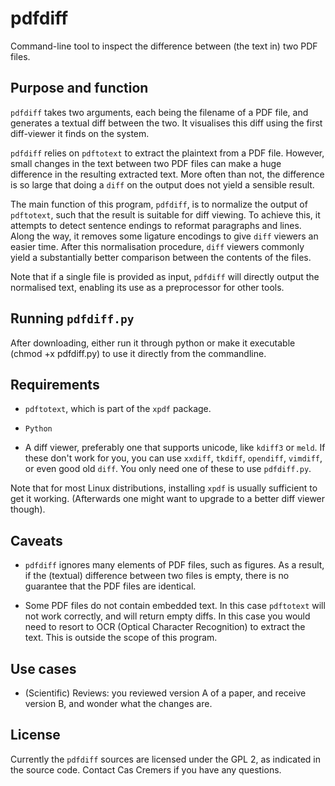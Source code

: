 pdfdiff
=======

Command-line tool to inspect the difference between (the text in) two PDF files.


Purpose and function
--------------------

`pdfdiff` takes two arguments, each being the filename of a PDF file,
and generates a textual diff between the two. It visualises this diff
using the first diff-viewer it finds on the system.

`pdfdiff` relies on `pdftotext` to extract the plaintext from a PDF
file.  However, small changes in the text between two PDF files can make
a huge difference in the resulting extracted text. More often than not,
the difference is so large that doing a `diff` on the output does not
yield a sensible result.

The main function of this program, `pdfdiff`, is to normalize the output
of `pdftotext`, such that the result is suitable for diff viewing. To
achieve this, it attempts to detect sentence endings to reformat
paragraphs and lines.  Along the way, it removes some ligature encodings
to give `diff` viewers an easier time. After this normalisation
procedure, `diff` viewers commonly yield a substantially better
comparison between the contents of the files.

Note that if a single file is provided as input, `pdfdiff` will directly
output the normalised text, enabling its use as a preprocessor for other
tools.


Running `pdfdiff.py`
--------------------

After downloading, either run it through python or make it executable
(chmod +x pdfdiff.py) to use it directly from the commandline.


Requirements
------------


- `pdftotext`, which is part of the `xpdf` package.

- `Python`

- A diff viewer, preferably one that supports unicode, like `kdiff3` or
  `meld`. If these don't work for you, you can use `xxdiff`, `tkdiff`,
  `opendiff`, `vimdiff`, or even good old `diff`.  You only need one of
  these to use `pdfdiff.py`.

Note that for most Linux distributions, installing `xpdf` is
usually sufficient to get it working. (Afterwards one might
want to upgrade to a better diff viewer though).


Caveats
-------

- `pdfdiff` ignores many elements of PDF files, such as figures. As a
  result, if the (textual) difference between two files is empty, there
  is no guarantee that the PDF files are identical.

- Some PDF files do not contain embedded text. In this case `pdftotext`
  will not work correctly, and will return empty diffs. In this case you
  would need to resort to OCR (Optical Character Recognition) to extract
  the text. This is outside the scope of this program.


Use cases
---------

- (Scientific) Reviews: you reviewed version A of a paper, and receive
  version B, and wonder what the changes are.


License
-------

Currently the `pdfdiff` sources are licensed under the GPL 2, as indicated
in the source code. Contact Cas Cremers if you have any questions.

